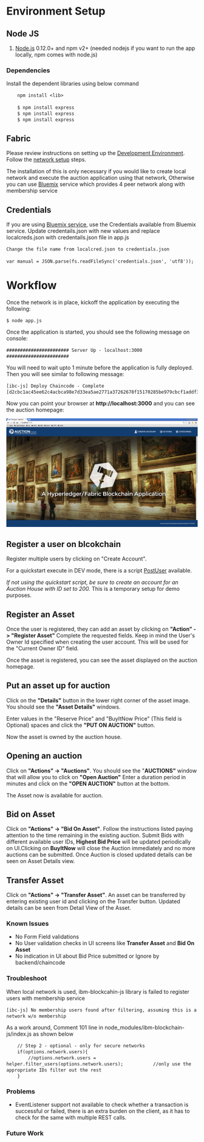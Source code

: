 # Environment Setup
## Node JS
1. [Node.js](https://nodejs.org/en/download/) 0.12.0+ and npm v2+ (needed nodejs if you want to run the app locally, npm comes with node.js)
### Dependencies
Install the dependent libraries using below command 
``` 
    npm install <lib>
    
    $ npm install express
    $ npm install express
    $ npm install express
```

## Fabric
Please review instructions on setting up the [Development Environment](https://github.com/hyperledger/fabric/blob/master/docs/dev-setup/devenv.md).
Follow the [network setup](https://github.com/hyperledger/fabric/blob/master/docs/Setup/Network-setup.md) steps.

The installation of this is only necessary if you would like to create local network and execute the auction application using that network, Otherwise you can use [Bluemix](https://console.ng.bluemix.net/ ) service which provides 4 peer network along with membership service

## Credentials
If you are using [Bluemix service](https://console.ng.bluemix.net/), use the Credentials available from Bluemix service.
Update credentails.json with new values and replace localcreds.json with credentails.json file in app.js

```
Change the file name from localcred.json to credentials.json
    
var manual = JSON.parse(fs.readFileSync('credentials.json', 'utf8'));    
```

# Workflow
Once the network is in place, kickoff the application by executing the following:

    $ node app.js

Once the application is started, you should see the following message on console:
```
####################### Server Up - localhost:3000 #######################
```

You will need to wait upto 1 minute before the application is fully deployed. Then you will see similar to following message:
```
[ibc-js] Deploy Chaincode - Complete
[d2cbc1ac45ee62c4acbca98e7d33ea5ae2771a37262678f15170285be979cbcf1addf3af79602f2f6c3da2f3846426419adaa838f636ce62668f3199edaab5c0]
```

Now you can point your browser at **http://localhost:3000** and you can see the auction homepage:

![alt tag](home_page.png)


## Register a user on blcokchain
Register multiple users by clicking on "Create Account". 

For a quickstart execute in DEV mode, there is a script [PostUser](https://github.com/ITPeople-Blockchain/auction/blob/master/art/scripts/PostUsers) available.

*If not using the quickstart script, be sure to create an account for an Auction House with ID set to 200.* This is a temporary setup for demo purposes.

## Register an Asset
Once the user is registered, they can add an asset by clicking on **"Action" -> "Register Asset"**
Complete the requested fields. Keep in mind the User's Owner Id specified when creating the user account. This will be used for the "Current Owner ID" field.

Once the asset is registered, you can see the asset displayed on the auction homepage.

## Put an asset up for auction
Click on the **"Details"** button in the lower right corner of the asset image. You should see the **"Asset Details"** windows.

Enter values in the "Reserve Price" and "BuyItNow Price" (This field is Optional) spaces and click the **"PUT ON AUCTION"** button.

Now the asset is owned by the auction house.

## Opening an auction
Click on **"Actions" -> "Auctions"**. You should see the "**AUCTIONS"** window that will allow you to click on **"Open Auction"**
Enter a duration period in minutes and click on the **"OPEN AUCTION"** button at the bottom.

The Asset now is available for auction.

## Bid on Asset
Click on **"Actions" -> "Bid On Asset"**. Follow the instructions listed paying attention to the time remaining in the existing auction. Submit Bids with different available user IDs, **Highest Bid Price** will be updated periodically on UI.Clicking on **BuyItNow** will close the Auction immediately and no more auctions can be submitted.
Once Auction is closed updated details can be seen on Asset Details view.

## Transfer Asset
Click on **"Actions" -> "Transfer Asset"**. An asset can be transferred by entering existing user id and clicking on the 
Transfer button. Updated details can be seen from Detail View of the Asset.

### Known Issues
  - No Form Field validations
  - No User validation checks in UI screens like **Transfer Asset** and **Bid On Asset**
  - No indication in UI about Bid Price submitted or Ignore by backend/chaincode
  
### Troubleshoot
When local network is used, ibm-blockcahin-js library is failed to register users with membership service

```
[ibc-js] No membership users found after filtering, assuming this is a network w/o membership
```

As a work around, Comment 101 line in node_modules/ibm-blockchain-js/index.js as shown below
```
	// Step 2 - optional - only for secure networks
	if(options.network.users){
		//options.network.users = helper.filter_users(options.network.users);			//only use the appropriate IDs filter out the rest
	}
```

### Problems
  - EventListener support not available to check whether a transaction is successful or failed, there is an extra burden on the client, as it has to check for the same with multiple REST calls.

### Future Work
